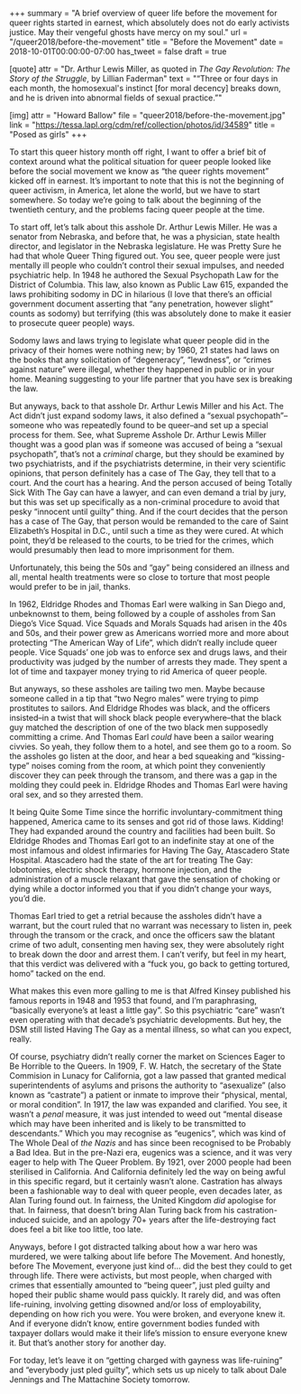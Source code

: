 +++
summary = "A brief overview of queer life before the movement for queer rights started in earnest, which absolutely does not do early activists justice. May their vengeful ghosts have mercy on my soul."
url = "/queer2018/before-the-movement"
title = "Before the Movement"
date = 2018-10-01T00:00:00-07:00
has_tweet = false
draft = true

[quote]
attr = "Dr. Arthur Lewis Miller, as quoted in _The Gay Revolution: The Story of the Struggle_, by Lillian Faderman"
text = "“Three or four days in each month, the homosexual's instinct [for moral decency] breaks down, and he is driven into abnormal fields of sexual practice.”"

[img]
attr = "Howard Ballow"
file = "queer2018/before-the-movement.jpg"
link = "https://tessa.lapl.org/cdm/ref/collection/photos/id/34589"
title = "Posed as girls"
+++

To start this queer history month off right, I want to offer a brief bit of context around what the political situation for queer people looked like before the social movement we know as “the queer rights movement” kicked off in earnest. It’s important to note that this is not the beginning of queer activism, in America, let alone the world, but we have to start somewhere. So today we’re going to talk about the beginning of the twentieth century, and the problems facing queer people at the time.

To start off, let’s talk about this asshole Dr. Arthur Lewis Miller. He was a senator from Nebraska, and before that, he was a physician, state health director, and legislator in the Nebraska legislature. He was Pretty Sure he had that whole Queer Thing figured out. You see, queer people were just mentally ill people who couldn’t control their sexual impulses, and needed psychiatric help. In 1948 he authored the Sexual Psychopath Law for the District of Columbia. This law, also known as Public Law 615, expanded the laws prohibiting sodomy in DC in hilarious (I love that there’s an official government document asserting that “any penetration, however slight” counts as sodomy) but terrifying (this was absolutely done to make it easier to prosecute queer people) ways.

Sodomy laws and laws trying to legislate what queer people did in the privacy of their homes were nothing new; by 1960, 21 states had laws on the books that any solicitation of “degeneracy”, “lewdness”, or “crimes against nature” were illegal, whether they happened in public or in your home. Meaning suggesting to your life partner that you have sex is breaking the law.

But anyways, back to that asshole Dr. Arthur Lewis Miller and his Act. The Act didn’t just expand sodomy laws, it also defined a “sexual psychopath”–someone who was repeatedly found to be queer–and set up a special process for them. See, what Supreme Asshole Dr. Arthur Lewis Miller thought was a good plan was if someone was accused of being a “sexual psychopath”, that’s not a _criminal_ charge, but they should be examined by two psychiatrists, and if the psychiatrists determine, in their very scientific opinions, that person definitely has a case of The Gay, they tell that to a court. And the court has a hearing. And the person accused of being Totally Sick With The Gay can have a lawyer, and can even demand a trial by jury, but this was set up specifically as a non-criminal procedure to avoid that pesky “innocent until guilty” thing. And if the court decides that the person has a case of The Gay, that person would be remanded to the care of Saint Elizabeth’s Hospital in D.C., until such a time as they were cured. At which point, they’d be released to the courts, to be tried for the crimes, which would presumably then lead to more imprisonment for them.

Unfortunately, this being the 50s and “gay” being considered an illness and all, mental health treatments were so close to torture that most people would prefer to be in jail, thanks.

In 1962, Eldridge Rhodes and Thomas Earl were walking in San Diego and, unbeknownst to them, being followed by a couple of assholes from San Diego’s Vice Squad. Vice Squads and Morals Squads had arisen in the 40s and 50s, and their power grew as Americans worried more and more about protecting “The American Way of Life”, which didn’t really include queer people. Vice Squads’ one job was to enforce sex and drugs laws, and their productivity was judged by the number of arrests they made. They spent a lot of time and taxpayer money trying to rid America of queer people.

But anyways, so these assholes are tailing two men. Maybe because someone called in a tip that “two Negro males” were trying to pimp prostitutes to sailors. And Eldridge Rhodes was black, and the officers insisted–in a twist that will shock black people everywhere–that the black guy matched the description of one of the two black men supposedly committing a crime. And Thomas Earl _could_ have been a sailor wearing civvies. So yeah, they follow them to a hotel, and see them go to a room. So the assholes go listen at the door, and hear a bed squeaking and “kissing-type” noises coming from the room, at which point they conveniently discover they can peek through the transom, and there was a gap in the molding they could peek in. Eldridge Rhodes and Thomas Earl were having oral sex, and so they arrested them.

It being Quite Some Time since the horrific involuntary-commitment thing happened, America came to its senses and got rid of those laws. Kidding! They had expanded around the country and facilities had been built. So Eldridge Rhodes and Thomas Earl got to an indefinite stay at one of the most infamous and oldest infirmaries for Having The Gay, Atascadero State Hospital. Atascadero had the state of the art for treating The Gay: lobotomies, electric shock therapy, hormone injection, and the administration of a muscle relaxant that gave the sensation of choking or dying while a doctor informed you that if you didn’t change your ways, you’d die.

Thomas Earl tried to get a retrial because the assholes didn’t have a warrant, but the court ruled that no warrant was necessary to listen in, peek through the transom or the crack, and once the officers saw the blatant crime of two adult, consenting men having sex, they were absolutely right to break down the door and arrest them. I can’t verify, but feel in my heart, that this verdict was delivered with a “fuck you, go back to getting tortured, homo” tacked on the end.

What makes this even more galling to me is that Alfred Kinsey published his famous reports in 1948 and 1953 that found, and I’m paraphrasing, “basically everyone’s at least a little gay”. So this psychiatric “care” wasn’t even operating with that decade’s psychiatric developments. But hey, the DSM still listed Having The Gay as a mental illness, so what can you expect, really.

Of course, psychiatry didn’t really corner the market on Sciences Eager to Be Horrible to the Queers. In 1909, F. W. Hatch, the secretary of the State Commision in Lunacy for California, got a law passed that granted medical superintendents of asylums and prisons the authority to “asexualize” (also known as “castrate”) a patient or inmate to improve their “physical, mental, or moral condition”. In 1917, the law was expanded and clarified. You see, it wasn’t a _penal_ measure, it was just intended to weed out “mental disease which may have been inherited and is likely to be transmitted to descendants.” Which you may recognise as “eugenics”, which was kind of The Whole Deal of _the Nazis_ and has since been recognised to be Probably a Bad Idea. But in the pre-Nazi era, eugenics was a science, and it was very eager to help with The Queer Problem. By 1921, over 2000 people had been sterilised in California. And California definitely led the way on being awful in this specific regard, but it certainly wasn’t alone. Castration has always been a fashionable way to deal with queer people, even decades later, as Alan Turing found out. In fairness, the United Kingdom *did* apologise for that. In fairness, that doesn’t bring Alan Turing back from his castration-induced suicide, and an apology 70+ years after the life-destroying fact does feel a bit like too little, too late.

Anyways, before I got distracted talking about how a war hero was murdered, we were talking about life before The Movement. And honestly, before The Movement, everyone just kind of… did the best they could to get through life. There were activists, but most people, when charged with crimes that essentially amounted to “being queer”, just pled guilty and hoped their public shame would pass quickly. It rarely did, and was often life-ruining, involving getting disowned and/or loss of employability, depending on how rich you were. You were broken, and everyone knew it. And if everyone didn’t know, entire government bodies funded with taxpayer dollars would make it their life’s mission to ensure everyone knew it. But that’s another story for another day.

For today, let’s leave it on “getting charged with gayness was life-ruining” and “everybody just pled guilty”, which sets us up nicely to talk about Dale Jennings and The Mattachine Society tomorrow.

